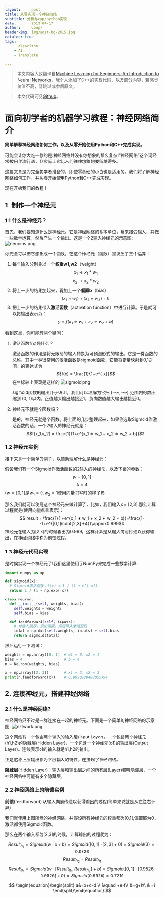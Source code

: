 ```yaml
---
layout:     post
title: 从零实现一个神经网络
subtitle: 分析与cpp/python实现
date:       2019-04-17
author:     Loopy
header-img: img/post-bg-2015.jpg
catalog: true
tags:
    - Algorithm
    - AI
    - Translate

---
```

<script type="text/javascript" async src="//cdn.mathjax.org/mathjax/latest/MathJax.js?config=TeX-MML-AM_CHTML">
</script>
> 本文内容大致翻译自[Machine Learning for Beginners: An Introduction to Neural Networks](https://victorzhou.com/blog/intro-to-neural-networks/)，我个人添加了C++的实现代码，以及部分内容，若感觉价值不高，请跳过或参阅原文。

> 本文代码可见[Github](TODO)。

# 面向初学者的机器学习教程：神经网络简介
**简单解释神经网络如何工作，以及从零开始使用Python和C++完成实现。**

可能会让你大吃一惊的是:神经网络并没有你想象的那么复杂!“神经网络”这个词经常被用作流行语，但实际上它比人们往往想象的要简单得多。

这篇文章是为完全初学者准备的，即使零基础的小白也是适用的。我们将了解神经网络如何工作，并从零开始使用Python和C++完成实现。

现在开始我们的教程！

## 1. 制作一个神经元

### 1.1 什么是神经元？
首先，我们要知道什么是神经元。它是神经网络的基本单位，用来接受输入，并做一些数学运算，然后产生一个输出。这是一个2输入神经元的示意图:
![neurons.png](./pic/2019-04-17/1.png)

你完全可以把它想象成一个函数，在这个神经元（函数）里发生了三个运算：
1. 每个输入分别乘以一个**权重w1,w2**（weight）
    $$x_1 → x_1 * w_1$$
    $$x_2 → x_2 * w_2$$
2. 将上一步的结果加起来，再加上一个**偏置b**（bias）
   $$(x_1 × w_1)+(x_2 × w_2)+ b$$
3. 把上一步的结果带入**激活函数**（activation function）中进行计算。于是就可以把输出表示为：
   $$y= f(x_1 ∗ w_1 + x_2 ∗ w_2 + b)$$

看到这里，你可能有两个疑问：
1. 激活函数f(x)是什么？
   
   激活函数的作用是将无限制的输入转换为可预测形式的输出。它是一类函数的总称，其中一种很常用的激活函数是sigmoid函数，它能将变量映射到0,1之间，的表达式为
    $$f(x) = \frac{1}{1+e^{-x}}$$
    在坐标轴上表现是这样的 ![sigmoid.png](./pic/2019-04-17/2.png)

    sigmoid函数的输出介于0和1，我们可以理解为它把 (−∞,+∞) 范围内的数压缩到 (0, 1)以内。正值越大输出越接近1，负向数值越大输出越接近0。

2. 神经元不就是个函数吗？
   
   是的，神经元就是个函数。将上面的几步整理起来，如果你选取Sigmoid作激活函数的话，一个2输入的神经元就是：
   $$f(x_1,x_2) = \frac{1}{1+e^{x_1 ∗ w_1 + x_2 ∗ w_2 + b}}$$

### 1.2 神经元实例
接下来是一个简单的例子，以辅助理解什么是神经元：

假设我们有一个Sigmoid作激活函数的2输入的神经元，以及下面的参数：
$$ w=[0,1]$$ 
$$ b=4$$
$(w=[0,1]$是$w_1=0,w_2=1$使用向量书写时的样子)$ 

那么我们就可以使用这个神经元来做计算了，比如，我们输入x = [2,3],那么计算过程就是(使用向量点乘表示)：
$$ result = \frac{1}{1+e^{x_1 ∗ w_1 + x_2 ∗ w_2 + b}}=\frac{1}{1+e^{[0,1]\cdot[2,3] +4}}\approx0.999$$
神经元在输入为[2,3]的时候输出为0.999。这样计算是从输入向前传递以获得输出，在神经网络中称为前馈过程。

### 1.3 神经元代码实现
是时候实现一个神经元了!我们这里使用了NumPy来完成一些数学计算:
```python
import numpy as np

def sigmoid(x):
  # Sigmoid激活函数：f(x) = 1 / (1 + e^(-x))
  return 1 / (1 + np.exp(-x))

class Neuron:
  def __init__(self, weights, bias):
    self.weights = weights
    self.bias = bias

  def feedforward(self, inputs):
    # 给输入赋权，添加偏置，然后带入激活函数
    total = np.dot(self.weights, inputs) + self.bias
    return sigmoid(total)
```
然后运行一下测试：
```python
weights = np.array([0, 1]) # w1 = 0, w2 = 1
bias = 4                   # b = 4
n = Neuron(weights, bias)

x = np.array([2, 3])       # x1 = 2, x2 = 3
print(n.feedforward(x))    # 0.9990889488055994
```

## 2. 连接神经元，搭建神经网络

### 2.1 什么是神经网络?

神经网络只不过是一群连接在一起的神经元。下面是一个简单的神经网络的示意图:
![network.png](./pic/2019-04-17/3.png)

这个网络有一个包含两个输入的输入层(Input Layer)，一个包括两个神经元(h1,h2)的隐藏层(Hidden Layer)，一个包含一个神经元(o1)的输出层(Output Layer)。连线表示o1的输入就是h1,h2的输出。

正是这种上层输出作为下层输入的特性，连接起了神经网络。

**隐藏层**(Hidden Layer)：输入层和输出层之间的所有层(Layer)都叫隐藏层，一个神经网络中可能有多个隐藏层。

### 2.2 神经网络上的前馈实例
**前馈**(feedforward):从输入向前传递以获得输出的过程(简单来说就是从左往右计算)

我们就使用上图所示的神经网络，并假设所有神经元的权重都为[0,1],偏置都为0，激活都使用Sigmoid函数。

那么在两个输入都为[2,3]的时候，计算输出的过程就为：

$$Result_{h_1}= Sigmoid(w\cdot x+b)=Sigmoid([0,1]\cdot [2,3]+0)=Sigmoid(3)=0.9526$$
$$Result_{h_2}= Result_{h_1}$$
$$Result_{o_1}= Sigmoid(w\cdot [Result_{h_1},Result_{h_2}]+b)=Sigmoid([0,1]\cdot [0.9526,0.9526]+0)=Sigmoid(0.9526)=0.7216$$

$$
\begin{equation}\begin{split} 
a&=b+c-d \\ 
&\quad +e-f\\ 
&=g+h\\ 
& =i 
\end{split}\end{equation}
$$